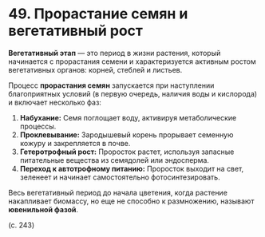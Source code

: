 # 49. Прорастание семян и вегетативный рост

**Вегетативный этап** — это период в жизни растения, который начинается с прорастания семени и характеризуется активным ростом вегетативных органов: корней, стеблей и листьев.

Процесс **прорастания семян** запускается при наступлении благоприятных условий (в первую очередь, наличия воды и кислорода) и включает несколько фаз:

1.  **Набухание:** Семя поглощает воду, активируя метаболические процессы.
2.  **Проклевывание:** Зародышевый корень прорывает семенную кожуру и закрепляется в почве.
3.  **Гетеротрофный рост:** Проросток растет, используя запасные питательные вещества из семядолей или эндосперма.
4.  **Переход к автотрофному питанию:** Проросток выходит на свет, зеленеет и начинает самостоятельно фотосинтезировать.

Весь вегетативный период до начала цветения, когда растение накапливает биомассу, но еще не способно к размножению, называют **ювенильной фазой**.

(с. 243)
